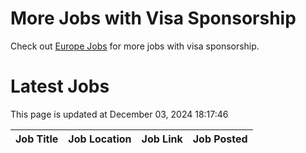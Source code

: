 # More Jobs with Visa Sponsorship

Check out [Europe Jobs](https://github.com/sureshparimi/europejobs#latest-jobs) for more jobs with visa sponsorship.

# Latest Jobs

This page is updated at December 03, 2024 18:17:46

| Job Title | Job Location | Job Link | Job Posted |
| --- | --- | --- | --- |
